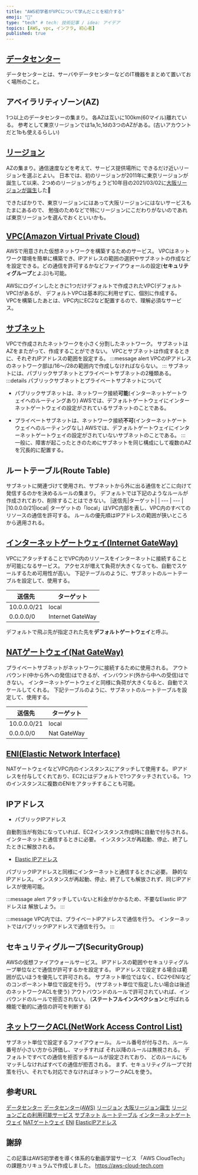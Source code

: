 ```yaml
---
title: "AWS初学者がVPCについて学んだことを紹介する"
emoji: "🔰"
type: "tech" # tech: 技術記事 / idea: アイデア
topics: [AWS, vpc, インフラ, 初心者]
published: true
---
```


## [データセンター](https://aws.amazon.com/jp/compliance/data-center/)

データセンターとは、サーバやデータセンターなどのIT機器をまとめて置いておく場所のこと。


## アベイラリティゾーン(AZ)

1つ以上のデータセンターの集まり。
各AZは互いに100km(60マイル)離れている。
参考として東京リージョンでは1a,1c,1dの3つのAZがある。(古いアカウントだと1bも使えるらしい)

## [リージョン](https://aws.amazon.com/jp/about-aws/global-infrastructure/regions_az/)

AZの集まり。通信速度などを考えて、サービス提供場所に
できるだけ近いリージョンを選ぶとよい。
日本では、初のリージョンが2011年に東京リージョンが誕生して以来、2つめのリージョンがちょうど10年目の2021/03/02に[大阪リージョンが誕生](https://aws.amazon.com/jp/local/osaka-region/)した🎉

できたばかりで、東京リージョンにはあって大阪リージョンにはないサービスもたまにあるので、
勉強のためなどで特にリージョンにこだわりがないのであれば東京リージョンを選んでおくといいかも。

## [VPC(Amazon Virtual Private Cloud)](https://aws.amazon.com/jp/vpc/)

AWSで用意された仮想ネットワークを構築するためのサービス。<!--どのリージョンに作成するかを最初に設定する。-->
VPCはネットワーク環境を簡単に構築でき、IPアドレスの範囲の選択やサブネットの作成などを設定できる。どの通信を許可するかなどファイアウォールの設定(**セキュリティグループ**とよぶ)も可能。

AWSにログインしたときに1つだけデフォルトで作成されたVPC(デフォルトVPC)があるが、
デフォルトVPCは基本的に利用せずに、個別に作成する。
VPCを構築したあとは、VPC内にEC2など配置するので、理解必須なサービス。

## [サブネット](https://docs.aws.amazon.com/ja_jp/vpc/latest/userguide/VPC_Subnets.html)

VPCで作成されたネットワークを小さく分割したネットワーク。
サブネットはAZをまたがって、作成することができない。
VPCとサブネットは作成するときに、それぞれIPアドレスの範囲を設定する。
:::message alert
VPCのIPアドレスのネットワーク部は/16〜/28の範囲内で作成しなければならない。
:::
サブネットには、パブリックサブネットとプライベートサブネットの2種類ある。
:::details パブリックサブネットとプライベートサブネットについて

- パブリックサブネットは、ネットワーク接続**可能**(インターネットゲートウェイへのルーティングあり)
AWSでは、デフォルトゲートウェイにインターネットゲートウェイの設定がされているサブネットのことである。

- プライベートサブネットは、ネットワーク接続**不可**(インターネットゲートウェイへのルーティングなし)
AWSでは、デフォルトゲートウェイにインターネットゲートウェイの設定がされていないサブネットのことである。
:::
一般に、障害が起こったときのためにサブネットを同じ構成にして複数のAZを冗長的に配置する。


## ルートテーブル(Route Table)

サブネットに関連づけて使用され、サブネットから外に出る通信をどこに向けて発信するのかを決めるルールの集まり。
デフォルトでは下記のようなルールが作成されており、削除することはできない。
|送信先|ターゲット|
| --- | --- |
|10.0.0.0/21|local|
ターゲットの「local」はVPC内部を表し、VPC内のすべてのリソースの通信を許可する。
ルールの優先順はIPアドレスの範囲が狭いところから適用される。

## [インターネットゲートウェイ(Internet GateWay)](https://docs.aws.amazon.com/ja_jp/vpc/latest/userguide/VPC_Internet_Gateway.html)

VPCにアタッチすることでVPC内のリソースをインターネットに接続することが可能になるサービス。
アクセスが増えて負荷が大きくなっても、自動でスケールするため可用性が高い。
下記テーブルのように、サブネットのルートテーブルを設定して、使用する。

|送信先|ターゲット|
| --- | --- |
|10.0.0.0/21|local|
|0.0.0.0/0|Internet GateWay|

デフォルトで飛ぶ先が指定された先を**デフォルトゲートウェイ**と呼ぶ。

## [NATゲートウェイ(Nat GateWay)](https://docs.aws.amazon.com/ja_jp/vpc/latest/userguide/vpc-nat-gateway.html)

プライベートサブネットがネットワークに接続するために使用される。
アウトバウンド(中から外への発信)はできるが、インバウンド(外から中への受信)はできない。
インターネットゲートウェイと同様に負荷が大きくなると、自動でスケールしてくれる。
下記テーブルのように、サブネットのルートテーブルを設定して、使用する。

|送信先|ターゲット|
| --- | --- |
|10.0.0.0/21|local|
|0.0.0.0/0|Nat GateWay|

## [ENI(Elastic Network Interface)](https://docs.aws.amazon.com/ja_jp/AWSEC2/latest/UserGuide/using-eni.html)

NATゲートウェイなどVPC内のインスタンスにアタッチして使用する。
IPアドレスを付与してくれており、EC2にはデフォルトで1つアタッチされている。
1つのインスタンスに複数のENIをアタッチすることも可能。

## IPアドレス

- パブリックIPアドレス

自動割当が有効になっていれば、EC2インスタンス作成時に自動で付与される。
インターネットと通信するときに必要。
インスタンスが再起動、停止、終了したときに解放される。


- [Elastic IPアドレス](https://docs.aws.amazon.com/ja_jp/AWSEC2/latest/UserGuide/elastic-ip-addresses-eip.html)

パブリックIPアドレスと同様にインターネットと通信するときに必要。
静的なIPアドレス。
インスタンスが再起動、停止、終了しても解放されず、同じIPアドレスが使用可能。

:::message alert
アタッチしていないと料金がかかるため、不要なElastic IPアドレスは
解放しよう。
:::

:::message
VPC内では、プライベートIPアドレスで通信を行う。
インターネットではパブリックIPアドレスで通信を行う。
:::

## セキュリティグループ(SecurityGroup)

AWSの仮想ファイアウォールサービス。
IPアドレスの範囲やセキュリティグループ単位などで通信が許可するかを設定する。
IPアドレスで設定する場合は範囲が広いほうを優先して許可される。
サブネット単位ではなく、EC2やENIなどのコンポーネント単位で設定を行う。
(サブネット単位で指定したい場合は後述のネットワークACLを使う)
アウトバウンドのルールで許可されていれば、インバウンドのルールで拒否されない。
(**ステートフルインスペクション**と呼ばれる機能で動的に通信の許可を判断する)

## [ネットワークACL(NetWork Access Control List)](https://docs.aws.amazon.com/ja_jp/vpc/latest/userguide/vpc-network-acls.html)

サブネット単位で設定するファイアウォール。
ルール番号が付与され、ルール番号が小さい方から評価し、マッチすれば
それ以降のルールは無視される。
デフォルトですべての通信を拒否するルールが設定されており、
どのルールにもマッチしなければすべての通信が拒否される。
まず、セキュリティグループで対策を行い、それでも対応できなければネットワークACLを使う。

## 参考URL

[データセンター](https://kronoz.co.jp/column/03/)
[データセンター(AWS)](https://aws.amazon.com/jp/compliance/data-center/)
[リージョン](https://aws.amazon.com/jp/about-aws/global-infrastructure/regions_az/)
[大阪リージョン誕生](https://aws.amazon.com/jp/local/osaka-region/)
[リージョンごとの利用可能サービス](https://aws.amazon.com/jp/about-aws/global-infrastructure/regional-product-services/)
[サブネット](https://docs.aws.amazon.com/ja_jp/vpc/latest/userguide/VPC_Subnets.html)
[ルートテーブル](https://docs.aws.amazon.com/ja_jp/vpc/latest/userguide/VPC_Route_Tables.html)
[インターネットゲートウェイ](https://docs.aws.amazon.com/ja_jp/vpc/latest/userguide/VPC_Internet_Gateway.html)
[NATゲートウェイ](https://docs.aws.amazon.com/ja_jp/vpc/latest/userguide/vpc-nat-gateway.html)
[ENI](https://docs.aws.amazon.com/ja_jp/AWSEC2/latest/UserGuide/using-eni.html)
[ElasticIPアドレス](https://docs.aws.amazon.com/ja_jp/AWSEC2/latest/UserGuide/elastic-ip-addresses-eip.html)

## 謝辞

この記事はAWS初学者を導く体系的な動画学習サービス
「AWS CloudTech」の課題カリキュラムで作成しました。
https://aws-cloud-tech.com